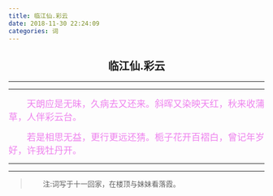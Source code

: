 ```yaml
---
title: 临江仙.彩云
date: 2018-11-30 22:24:09
categories: 词
---
```

## <center>临江仙.彩云</center>
---
---
<font color='Violet' size=4px>&emsp;&emsp;天朗应是无昧，久病去又还来。斜晖又染映天红，秋来收蒲草，人伴彩云台。</font>



<font color='Violet' size=4px>&emsp;&emsp;若是相思无益，更行更远还猜。栀子花开百褶白，曾记年岁好，许我牡丹开。</font>

---
---

>&emsp;&emsp;注:词写于十一回家，在楼顶与妹妹看落霞。
